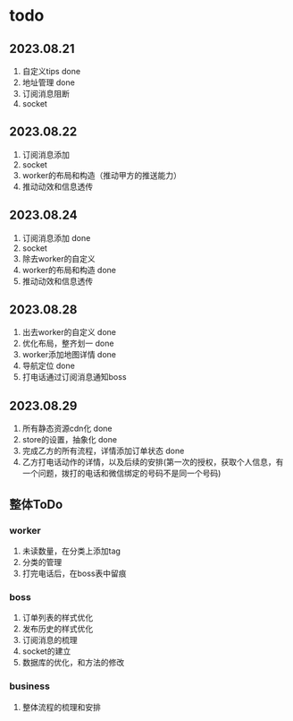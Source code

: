 # todo

## 2023.08.21

1. 自定义tips done
2. 地址管理 done
3. 订阅消息阻断
4. socket

## 2023.08.22

1. 订阅消息添加
2. socket
3. worker的布局和构造（推动甲方的推送能力）
4. 推动动效和信息透传

## 2023.08.24

1. 订阅消息添加 done
2. socket
3. 除去worker的自定义
3. worker的布局和构造 done
4. 推动动效和信息透传

## 2023.08.28

1. 出去worker的自定义 done
2. 优化布局，整齐划一 done
3. worker添加地图详情 done
4. 导航定位 done
5. 打电话通过订阅消息通知boss


## 2023.08.29

1. 所有静态资源cdn化 done
2. store的设置，抽象化 done
3. 完成乙方的所有流程，详情添加订单状态 done
4. 乙方打电话动作的详情，以及后续的安排(第一次的授权，获取个人信息，有一个问题，拨打的电话和微信绑定的号码不是同一个号码)

## 整体ToDo

### worker

1. 未读数量，在分类上添加tag
2. 分类的管理
3. 打完电话后，在boss表中留痕
### boss

1. 订单列表的样式优化
2. 发布历史的样式优化
3. 订阅消息的梳理
4. socket的建立
5. 数据库的优化，和方法的修改

### business

1. 整体流程的梳理和安排
